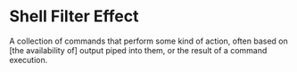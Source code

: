 # Shell Filter Effect

A collection of commands that perform some kind of action, often based on [the availability of] output piped into them, or the result of a command execution.
